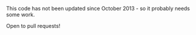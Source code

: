 
This code has not been updated since October 2013 - so it probably needs some work.

Open to pull requests!